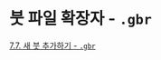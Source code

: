 # 붓 파일 확장자 - `.gbr`

[7.7. 새 붓 추가하기 - `.gbr`](https://wonder13662.github.io/gimp/2.10.36_ko/07-07-adding-new-brushes.html#1-1-gbr)
